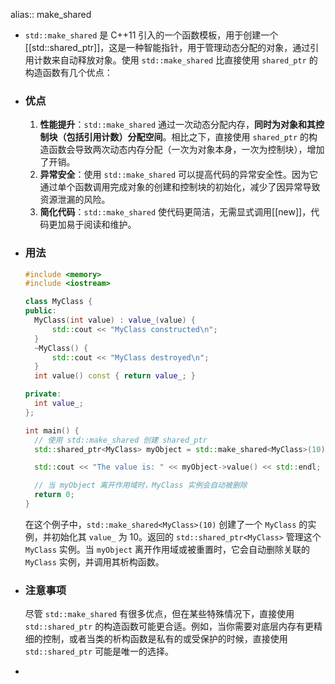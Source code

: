 alias:: make_shared

- `std::make_shared` 是 C++11 引入的一个函数模板，用于创建一个[[std::shared_ptr]]，这是一种智能指针，用于管理动态分配的对象，通过引用计数来自动释放对象。使用 `std::make_shared` 比直接使用 `shared_ptr` 的构造函数有几个优点：
- ### 优点
  
  1. **性能提升**：`std::make_shared` 通过一次动态分配内存，**同时为对象和其控制块（包括引用计数）分配空间**。相比之下，直接使用 `shared_ptr` 的构造函数会导致两次动态内存分配（一次为对象本身，一次为控制块），增加了开销。
  2. **异常安全**：使用 `std::make_shared` 可以提高代码的异常安全性。因为它通过单个函数调用完成对象的创建和控制块的初始化，减少了因异常导致资源泄漏的风险。
  3. **简化代码**：`std::make_shared` 使代码更简洁，无需显式调用[[new]]，代码更加易于阅读和维护。
- ### 用法
  
  ```cpp
  #include <memory>
  #include <iostream>
  
  class MyClass {
  public:
    MyClass(int value) : value_(value) {
        std::cout << "MyClass constructed\n";
    }
    ~MyClass() {
        std::cout << "MyClass destroyed\n";
    }
    int value() const { return value_; }
  
  private:
    int value_;
  };
  
  int main() {
    // 使用 std::make_shared 创建 shared_ptr
    std::shared_ptr<MyClass> myObject = std::make_shared<MyClass>(10);
  
    std::cout << "The value is: " << myObject->value() << std::endl;
  
    // 当 myObject 离开作用域时，MyClass 实例会自动被删除
    return 0;
  }
  ```
  
  在这个例子中，`std::make_shared<MyClass>(10)` 创建了一个 `MyClass` 的实例，并初始化其 `value_` 为 10。返回的 `std::shared_ptr<MyClass>` 管理这个 `MyClass` 实例。当 `myObject` 离开作用域或被重置时，它会自动删除关联的 `MyClass` 实例，并调用其析构函数。
- ### 注意事项
  
  尽管 `std::make_shared` 有很多优点，但在某些特殊情况下，直接使用 `std::shared_ptr` 的构造函数可能更合适。例如，当你需要对底层内存有更精细的控制，或者当类的析构函数是私有的或受保护的时候，直接使用 `std::shared_ptr` 可能是唯一的选择。
-